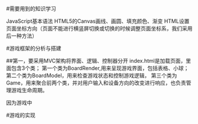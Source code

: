 #需要用到的知识学习

JavaScript基本语法
HTML5的Canvas画线、画圆、填充颜色、渐变
HTML设置页面坐标方向（页面不能进行横竖屏切换或切换的时候调整页面坐标系，我们采用后一种方法）

#游戏框架的分析与搭建

##第一，要采用MVC架构将界面、逻辑、控制器分开
index.html是加载页面，里面包含3个类；
第一个类为BoardRender,用来呈现游戏界面，包括表格、小球；
第二个类为BoardModel，用来检查游戏状态和控制游戏逻辑，
第三个类为Game，用来聚合前两个类，并对用户输入和设备方向的改变进行响应，也负责管理游戏生命周期。

因为游戏中

#游戏的实现